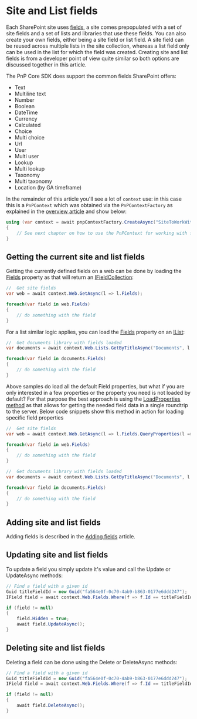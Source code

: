 # Site and List fields

Each SharePoint site uses [fields](https://support.microsoft.com/en-us/office/list-and-library-column-types-and-options-0d8ddb7b-7dc7-414d-a283-ee9dca891df7), a site comes prepopulated with a set of site fields and a set of lists and libraries that use these fields. You can also create your own fields, either being a site field or list field. A site field can be reused across multiple lists in the site collection, whereas a list field only can be used in the list for which the field was created. Creating site and list fields is from a developer point of view quite similar so both options are discussed together in this article.

The PnP Core SDK does support the common fields SharePoint offers:

- Text
- Multiline text
- Number
- Boolean
- DateTime
- Currency
- Calculated
- Choice
- Multi choice
- Url
- User
- Multi user
- Lookup
- Multi lookup
- Taxonomy
- Multi taxonomy
- Location (by GA timeframe)

In the remainder of this article you'll see a lot of `context` use: in this case this is a `PnPContext` which was obtained via the `PnPContextFactory` as explained in the [overview article](readme.md) and show below:

```csharp
using (var context = await pnpContextFactory.CreateAsync("SiteToWorkWith"))
{
    // See next chapter on how to use the PnPContext for working with fields
}
```

## Getting the current site and list fields

Getting the currently defined fields on a web can be done by loading the [Fields](https://pnp.github.io/pnpcore/api/PnP.Core.Model.SharePoint.IWeb.html#PnP_Core_Model_SharePoint_IWeb_Fields) property as that will return an [IFieldCollection](https://pnp.github.io/pnpcore/api/PnP.Core.Model.SharePoint.IFieldCollection.html):

```csharp
//  Get site fields
var web = await context.Web.GetAsync(l => l.Fields);

foreach(var field in web.Fields)
{
    // do something with the field
}
```

For a list similar logic applies, you can load the [Fields](https://pnp.github.io/pnpcore/api/PnP.Core.Model.SharePoint.IList.html#PnP_Core_Model_SharePoint_IList_Fields) property on an [IList](https://pnp.github.io/pnpcore/api/PnP.Core.Model.SharePoint.IList.html):

```csharp
//  Get documents library with fields loaded
var documents = await context.Web.Lists.GetByTitleAsync("Documents", l => l.Fields);

foreach(var field in documents.Fields)
{
    // do something with the field
}
```

Above samples do load all the default Field properties, but what if you are only interested in a few properties or the property you need is not loaded by default? For that purpose the best approach is using the [LoadProperties method](https://pnp.github.io/pnpcore/api/PnP.Core.Model.DataModelExtensions.html#collapsible-PnP_Core_Model_DataModelExtensions_LoadProperties__1_PnP_Core_Model_IDataModelCollection___0__Expression_Func___0_System_Object_____) as that allows for getting the needed field data in a single roundtrip to the server. Below code snippets show this method in action for loading specific field properties

```csharp
//  Get site fields
var web = await context.Web.GetAsync(l => l.Fields.QueryProperties(l => l.Id, l => l.InternalName, l => l.FieldTypeKind));

foreach(var field in web.Fields)
{
    // do something with the field
}
```

```csharp
//  Get documents library with fields loaded
var documents = await context.Web.Lists.GetByTitleAsync("Documents", l => l.Fields.QueryProperties(l => l.Id, l => l.InternalName, l => l.FieldTypeKind));

foreach(var field in documents.Fields)
{
    // do something with the field
}
```

## Adding site and list fields

Adding fields is described in the [Adding fields](fields-add.md) article.

## Updating site and list fields

To update a field you simply update it's value and call the Update or UpdateAsync methods:

```csharp
// Find a field with a given id
Guid titleFieldId = new Guid("fa564e0f-0c70-4ab9-b863-0177e6ddd247");
IField field = await context.Web.Fields.Where(f => f.Id == titleFieldId).FirstOrDefaultAsync();

if (field != null)
{
    field.Hidden = true;
    await field.UpdateAsync();
}
```

## Deleting site and list fields

Deleting a field can be done using the Delete or DeleteAsync methods:

```csharp
// Find a field with a given id
Guid titleFieldId = new Guid("fa564e0f-0c70-4ab9-b863-0177e6ddd247");
IField field = await context.Web.Fields.Where(f => f.Id == titleFieldId).FirstOrDefaultAsync();

if (field != null)
{
    await field.DeleteAsync();
}
```
